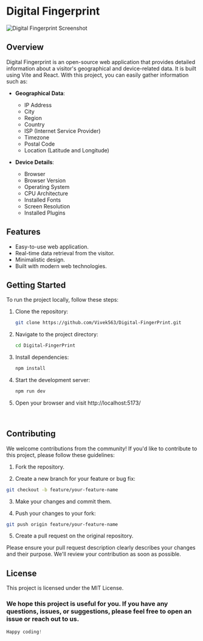 # Digital Fingerprint

![Digital Fingerprint Screenshot](https://firebasestorage.googleapis.com/v0/b/facedetection-d4d02.appspot.com/o/screencapture-fingerprint-digital-vercel-app-2023-10-09-21_17_05.png?alt=media&token=0d23b737-bbf5-4e87-876d-55c46a3ccaa7&_gl=1*1mkyp3i*_ga*MzY4NzQ4NTE4LjE2NzkyODU2NDI.*_ga_CW55HF8NVT*MTY5Njg2NjQxMi41LjEuMTY5Njg2NjQ3NC42MC4wLjA.)

## Overview

Digital Fingerprint is an open-source web application that provides detailed information about a visitor's geographical and device-related data. It is built using Vite and React. With this project, you can easily gather information such as:

- **Geographical Data**:
  - IP Address
  - City
  - Region
  - Country
  - ISP (Internet Service Provider)
  - Timezone
  - Postal Code
  - Location (Latitude and Longitude)

- **Device Details**:
  - Browser
  - Browser Version
  - Operating System
  - CPU Architecture
  - Installed Fonts
  - Screen Resolution
  - Installed Plugins

## Features

- Easy-to-use web application.
- Real-time data retrieval from the visitor.
- Minimalistic design.
- Built with modern web technologies.

## Getting Started

To run the project locally, follow these steps:

1. Clone the repository:

   ```bash
   git clone https://github.com/Vivek563/Digital-FingerPrint.git
   ```

2. Navigate to the project directory:

   ```bash
   cd Digital-FingerPrint
   ```
3. Install dependencies:
    ```bash
    npm install
    ```
4. Start the development server:
    ```bash
    npm run dev
    ```
5. Open your browser and visit http://localhost:5173/
</br>

## Contributing
We welcome contributions from the community! If you'd like to contribute to this project, please follow these guidelines:

1. Fork the repository.

2. Create a new branch for your feature or bug fix:
```bash
git checkout -b feature/your-feature-name
```
3. Make your changes and commit them.

4. Push your changes to your fork:
```bash
git push origin feature/your-feature-name
```
5. Create a pull request on the original repository.

Please ensure your pull request description clearly describes your changes and their purpose. We'll review your contribution as soon as possible.

## License
This project is licensed under the MIT License.

### We hope this project is useful for you. If you have any questions, issues, or suggestions, please feel free to open an issue or reach out to us.
```javascript
Happy coding!
```
